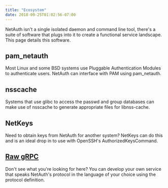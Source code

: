 ```yaml
---
title: "Ecosystem"
date: 2018-09-25T01:02:56-07:00
---
```


NetAuth isn't a single isolated daemon and command line tool, there's
a suite of software that plugs into it to create a functional service
landscape.  This page details this software.

## pam_netauth

Most Linux and some BSD systems use Pluggable Authentication Modules
to authenticate users.  NetAuth can interface with PAM using
pam_netauth.

## nsscache

Systems that use glibc to access the passwd and group databases can
make use of nsscache to generate appropriate files for libnss-cache.

## NetKeys

Need to obtain keys from NetAuth for another system?  NetKeys can do
this and is an ideal drop in to use with OpenSSH's
AuthorizedKeysCommand.

## [Raw gRPC](https://github.com/NetAuth/Protocol)

Don't see what you're looking for here?  You can develop your own
service that speaks NetAuth's protocol in the language of your choice
using the protocol definition.
